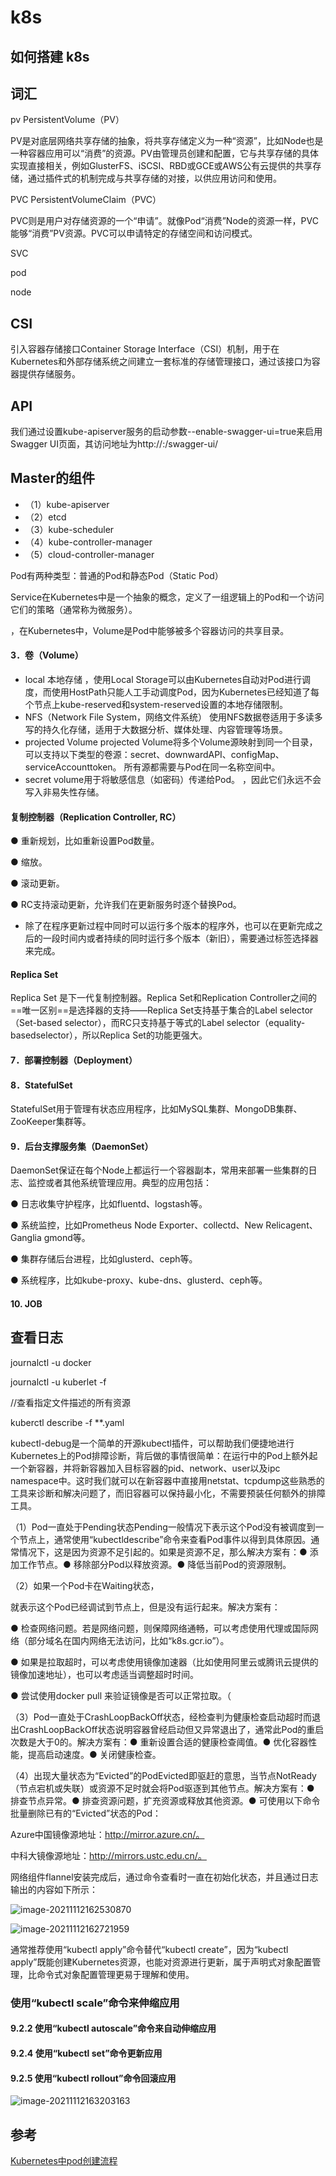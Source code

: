 # k8s 
## 如何搭建 k8s



## 词汇

pv PersistentVolume（PV）

PV是对底层网络共享存储的抽象，将共享存储定义为一种“资源”，比如Node也是一种容器应用可以“消费”的资源。PV由管理员创建和配置，它与共享存储的具体实现直接相关，例如GlusterFS、iSCSI、RBD或GCE或AWS公有云提供的共享存储，通过插件式的机制完成与共享存储的对接，以供应用访问和使用。

PVC PersistentVolumeClaim（PVC）

PVC则是用户对存储资源的一个“申请”。就像Pod“消费”Node的资源一样，PVC能够“消费”PV资源。PVC可以申请特定的存储空间和访问模式。

SVC

pod

node

## CSI

引入容器存储接口Container Storage Interface（CSI）机制，用于在Kubernetes和外部存储系统之间建立一套标准的存储管理接口，通过该接口为容器提供存储服务。

## API 

我们通过设置kube-apiserver服务的启动参数--enable-swagger-ui=true来启用Swagger UI页面，其访问地址为http://<master-ip>:<master-port>/swagger-ui/



## Master的组件

* （1）kube-apiserver
* （2）etcd
* （3）kube-scheduler
* （4）kube-controller-manager
* （5）cloud-controller-manager

Pod有两种类型：普通的Pod和静态Pod（Static Pod）

Service在Kubernetes中是一个抽象的概念，定义了一组逻辑上的Pod和一个访问它们的策略（通常称为微服务）。

，在Kubernetes中，Volume是Pod中能够被多个容器访问的共享目录。



#### 3．卷（Volume）

*  local 本地存储 ，使用Local Storage可以由Kubernetes自动对Pod进行调度，而使用HostPath只能人工手动调度Pod，因为Kubernetes已经知道了每个节点上kube-reserved和system-reserved设置的本地存储限制。
* NFS（Network File System，网络文件系统） 使用NFS数据卷适用于多读多写的持久化存储，适用于大数据分析、媒体处理、内容管理等场景。
* projected Volume projected Volume将多个Volume源映射到同一个目录，可以支持以下类型的卷源：secret、downwardAPI、configMap、serviceAccounttoken。 所有源都需要与Pod在同一名称空间中。
* secret volume用于将敏感信息（如密码）传递给Pod。 ，因此它们永远不会写入非易失性存储。

#### 复制控制器（Replication Controller, RC）

● 重新规划，比如重新设置Pod数量。

● 缩放。

● 滚动更新。

● RC支持滚动更新，允许我们在更新服务时逐个替换Pod。

*  除了在程序更新过程中同时可以运行多个版本的程序外，也可以在更新完成之后的一段时间内或者持续的同时运行多个版本（新旧），需要通过标签选择器来完成。

#### Replica Set

Replica Set 是下一代复制控制器。Replica Set和Replication Controller之间的==唯一区别==是选择器的支持——Replica Set支持基于集合的Label selector（Set-based selector），而RC只支持基于等式的Label selector（equality-basedselector），所以Replica Set的功能更强大。

#### 7．部署控制器（Deployment）

#### 8．StatefulSet

StatefulSet用于管理有状态应用程序，比如MySQL集群、MongoDB集群、ZooKeeper集群等。

#### 9．后台支撑服务集（DaemonSet）

DaemonSet保证在每个Node上都运行一个容器副本，常用来部署一些集群的日志、监控或者其他系统管理应用。典型的应用包括：

● 日志收集守护程序，比如fluentd、logstash等。

● 系统监控，比如Prometheus Node Exporter、collectd、New Relicagent、Ganglia gmond等。

● 集群存储后台进程，比如glusterd、ceph等。

● 系统程序，比如kube-proxy、kube-dns、glusterd、ceph等。

#### 10. JOB

## 查看日志

 journalctl -u docker



journalctl -u kuberlet -f

//查看指定文件描述的所有资源

kuberctl describe -f **.yaml



kubectl-debug是一个简单的开源kubectl插件，可以帮助我们便捷地进行Kubernetes上的Pod排障诊断，背后做的事情很简单：在运行中的Pod上额外起一个新容器，并将新容器加入目标容器的pid、network、user以及ipc namespace中。这时我们就可以在新容器中直接用netstat、tcpdump这些熟悉的工具来诊断和解决问题了，而旧容器可以保持最小化，不需要预装任何额外的排障工具。



（1）Pod一直处于Pending状态Pending一般情况下表示这个Pod没有被调度到一个节点上，通常使用“kubectldescribe”命令来查看Pod事件以得到具体原因。通常情况下，这是因为资源不足引起的。如果是资源不足，那么解决方案有：● 添加工作节点。● 移除部分Pod以释放资源。● 降低当前Pod的资源限制。

（2）如果一个Pod卡在Waiting状态，

就表示这个Pod已经调试到节点上，但是没有运行起来。解决方案有：

● 检查网络问题。若是网络问题，则保障网络通畅，可以考虑使用代理或国际网络（部分域名在国内网络无法访问，比如“k8s.gcr.io”）。

● 如果是拉取超时，可以考虑使用镜像加速器（比如使用阿里云或腾讯云提供的镜像加速地址），也可以考虑适当调整超时时间。

● 尝试使用docker pull <image>来验证镜像是否可以正常拉取。（

（3）Pod一直处于CrashLoopBackOff状态，经检查判为健康检查启动超时而退出CrashLoopBackOff状态说明容器曾经启动但又异常退出了，通常此Pod的重启次数是大于0的。解决方案有：● 重新设置合适的健康检查阈值。● 优化容器性能，提高启动速度。● 关闭健康检查。

（4）出现大量状态为“Evicted”的PodEvicted即驱赶的意思，当节点NotReady（节点宕机或失联）或资源不足时就会将Pod驱逐到其他节点。解决方案有：● 排查节点异常。● 排查资源问题，扩充资源或释放其他资源。● 可使用以下命令批量删除已有的“Evicted”状态的Pod：



Azure中国镜像源地址：http://mirror.azure.cn/。

中科大镜像源地址：http://mirrors.ustc.edu.cn/。



网络组件flannel安装完成后，通过命令查看时一直在初始化状态，并且通过日志输出的内容如下所示：

![image-20211112162530870](../ImgSource/image-20211112162530870.png)



![image-20211112162721959](../ImgSource/image-20211112162721959.png)



通常推荐使用“kubectl apply”命令替代“kubectl create”，因为“kubectl apply”既能创建Kubernetes资源，也能对资源进行更新，属于声明式对象配置管理，比命令式对象配置管理更易于理解和使用。



###  使用“kubectl scale”命令来伸缩应用

#### 9.2.2 使用“kubectl autoscale”命令来自动伸缩应用

#### 9.2.4 使用“kubectl set”命令更新应用

#### 9.2.5 使用“kubectl rollout”命令回滚应用





![image-20211112163203163](../ImgSource/image-20211112163203163.png)

## 参考



[Kubernetes中pod创建流程](https://blog.csdn.net/yan234280533/article/details/72567261?utm_medium=distribute.pc_relevant_t0.none-task-blog-BlogCommendFromMachineLearnPai2-1.channel_param&depth_1-utm_source=distribute.pc_relevant_t0.none-task-blog-BlogCommendFromMachineLearnPai2-1.channel_param)